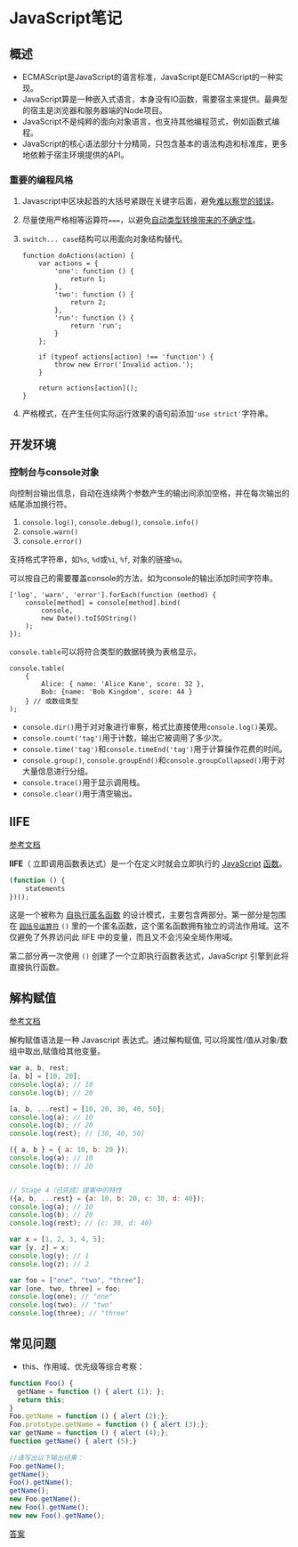 # JavaScript笔记

## 概述

- ECMAScript是JavaScript的语言标准，JavaScript是ECMAScript的一种实现。
- JavaScript算是一种嵌入式语言，本身没有IO函数，需要宿主来提供。最典型的宿主是浏览器和服务器端的Node项目。
- JavaScript不是纯粹的面向对象语言，也支持其他编程范式，例如函数式编程。
- JavaScript的核心语法部分十分精简，只包含基本的语法构造和标准库，更多地依赖于宿主环境提供的API。

### 重要的编程风格

1. Javascript中区块起首的大括号紧跟在关键字后面，避免[难以察觉的错误](https://wangdoc.com/javascript/features/style.html#区块)。

2. 尽量使用严格相等运算符`===`，以避免[自动类型转换带来的不确定性](https://wangdoc.com/javascript/features/style.html#相等和严格相等)。

3. `switch... case`结构可以用面向对象结构替代。

   ```
   function doActions(action) {
       var actions = {
           'one': function () {
               return 1;
           },
           'two': function () {
               return 2;
           },
           'run': function () {
               return 'run';
           }
       };
   
       if (typeof actions[action] !== 'function') {
           throw new Error('Invalid action.');
       }
   
       return actions[action]();
   }
   ```

4. 严格模式，在产生任何实际运行效果的语句前添加`'use strict'`字符串。

## 开发环境

### 控制台与console对象

向控制台输出信息，自动在连续两个参数产生的输出间添加空格，并在每次输出的结尾添加换行符。

1. `console.log()`, `console.debug()`, `console.info()`
2. `console.warn()`
3. `console.error()`

支持格式字符串，如`%s`, `%d`或`%i`, `%f`, 对象的链接`%o`。

可以按自己的需要覆盖console的方法，如为console的输出添加时间字符串。

```
['log', 'warn', 'error'].forEach(function (method) {
    console[method] = console[method].bind(
        console,
        new Date().toISOString()
    );
});
```

`console.table`可以将符合类型的数据转换为表格显示。

```
console.table(
    {
        Alice: { name: 'Alice Kane', score: 32 },
        Bob: {name: 'Bob Kingdom', score: 44 }
    } // 或数组类型
);
```

- `console.dir()`用于对对象进行审察，格式比直接使用`console.log()`美观。
- `console.count('tag')`用于计数，输出它被调用了多少次。
- `console.time('tag')`和`console.timeEnd('tag')`用于计算操作花费的时间。
- `console.group()`, `console.groupEnd()`和`console.groupCollapsed()`用于对大量信息进行分组。
- `console.trace()`用于显示调用栈。
- `console.clear()`用于清空输出。

## IIFE

[参考文档](https://developer.mozilla.org/zh-CN/docs/Glossary/%E7%AB%8B%E5%8D%B3%E6%89%A7%E8%A1%8C%E5%87%BD%E6%95%B0%E8%A1%A8%E8%BE%BE%E5%BC%8F)

**IIFE**（ 立即调用函数表达式）是一个在定义时就会立即执行的 [JavaScript](https://developer.mozilla.org/en-US/docs/Glossary/JavaScript) [函数](https://developer.mozilla.org/en-US/docs/Glossary/function)。

```js
(function () {
    statements
})();
```

这是一个被称为 [自执行匿名函数](https://developer.mozilla.org/en-US/docs/Glossary/Self-Executing_Anonymous_Function) 的设计模式，主要包含两部分。第一部分是包围在 [`圆括号运算符`](https://developer.mozilla.org/zh-CN/docs/Web/JavaScript/Reference/Operators/Grouping) `()` 里的一个匿名函数，这个匿名函数拥有独立的词法作用域。这不仅避免了外界访问此 IIFE 中的变量，而且又不会污染全局作用域。

第二部分再一次使用 `()` 创建了一个立即执行函数表达式，JavaScript 引擎到此将直接执行函数。

## 解构赋值

[参考文档](https://developer.mozilla.org/zh-CN/docs/Web/JavaScript/Reference/Operators/Destructuring_assignment)

解构赋值语法是一种 Javascript 表达式。通过解构赋值, 可以将属性/值从对象/数组中取出,赋值给其他变量。

```js
var a, b, rest;
[a, b] = [10, 20];
console.log(a); // 10
console.log(b); // 20

[a, b, ...rest] = [10, 20, 30, 40, 50];
console.log(a); // 10
console.log(b); // 20
console.log(rest); // [30, 40, 50]

({ a, b } = { a: 10, b: 20 });
console.log(a); // 10
console.log(b); // 20


// Stage 4（已完成）提案中的特性
({a, b, ...rest} = {a: 10, b: 20, c: 30, d: 40});
console.log(a); // 10
console.log(b); // 20
console.log(rest); // {c: 30, d: 40}

var x = [1, 2, 3, 4, 5];
var [y, z] = x;
console.log(y); // 1
console.log(z); // 2

var foo = ["one", "two", "three"];
var [one, two, three] = foo;
console.log(one); // "one"
console.log(two); // "two"
console.log(three); // "three"
```

## 常见问题

- this、作用域、优先级等综合考察：

```js
function Foo() {
  getName = function () { alert (1); };
  return this;
}
Foo.getName = function () { alert (2);};
Foo.prototype.getName = function () { alert (3);};
var getName = function () { alert (4);};
function getName() { alert (5);}
 
//请写出以下输出结果：
Foo.getName();
getName();
Foo().getName();
getName();
new Foo.getName();
new Foo().getName();
new new Foo().getName();
```

[答案](https://mp.weixin.qq.com/s/X40KEH37cRj01a_AuTzKrw)